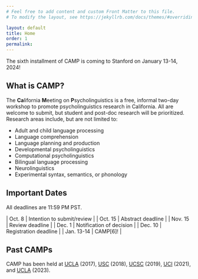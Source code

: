 ```yaml
---
# Feel free to add content and custom Front Matter to this file.
# To modify the layout, see https://jekyllrb.com/docs/themes/#overriding-theme-defaults

layout: default
title: Home
order: 1
permalink:
---
```


The sixth installment of CAMP is coming to Stanford on January 13-14, 2024!

## What is CAMP?
The **Ca**lifornia **M**eeting on **P**sycholinguistics is a free, informal two-day workshop to promote psycholinguistics research in California. All are welcome to submit, but student and post-doc research will be prioritized. Research areas include, but are not limited to:
* Adult and child language processing
* Language comprehension
* Language planning and production
* Developmental psycholinguistics 
* Computational psycholinguistics
* Bilingual language processing
* Neurolinguistics
* Experimental syntax, semantics, or phonology

## Important Dates
All deadlines are 11:59 PM PST.

| Oct. 8 | Intention to submit/review |
| Oct. 15 | Abstract deadline |
| Nov. 15 | Review deadline |
| Dec. 1 | Notification of decision |
| Dec. 10 | Registration deadline |
| Jan. 13-14 | CAMP\[6\]! |

## Past CAMPs
CAMP has been held at [UCLA](https://sites.google.com/view/camp-ucla2017/home) (2017), [USC](https://sites.google.com/view/camp-usc2018/home) (2018), [UCSC](https://sites.google.com/view/camp-ucsc/) (2019), [UCI](https://sites.google.com/view/camp-2021/home) (2021), and [UCLA](https://sites.google.com/view/camp5-ucla) (2023).